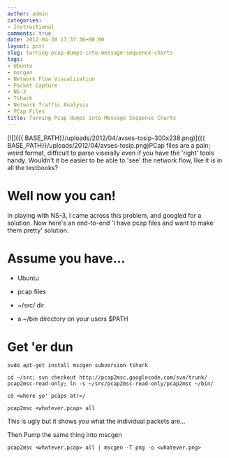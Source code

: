 ```yaml
---
author: admin
categories:
- Instructional
comments: true
date: 2012-04-30 17:37:36+00:00
layout: post
slug: turning-pcap-dumps-into-message-sequence-charts
tags:
- Ubuntu
- mscgen
- Network Flow Visualization
- Packet Capture
- NS-3
- Tshark
- Network Traffic Analysis
- PCap Files
title: Turning Pcap dumps into Message Sequence Charts
---
```



[![]({{ BASE_PATH}}/uploads/2012/04/avses-tosip-300x238.png)]({{ BASE_PATH}}/uploads/2012/04/avses-tosip.png)PCap files are a pain; weird format, difficult to parse viserally even if you have the 'right' tools handy. Wouldn't it be easier to be able to 'see' the network flow, like it is in all the textbooks?

# Well now you can!

In playing with NS-3, I came across this problem, and googled for a solution. Now here's an end-to-end 'I have pcap files and want to make them pretty' solution.

# Assume you have...


  * Ubuntu


  * pcap files


  * ~/src/ dir


  * a ~/bin directory on your users $PATH

# Get 'er dun

`sudo apt-get install mscgen subversion tshark`

`cd ~/src;
svn checkout http://pcap2msc.googlecode.com/svn/trunk/ pcap2msc-read-only; ln -s ~/src/pcap2msc-read-only/pcap2msc ~/bin/`

`cd <where yo' pcaps at!>/`

`pcap2msc <whatever.pcap> all`

This is ugly but it shows you what the individual packets are...

Then Pump the same thing into mscgen

`pcap2msc <whatever.pcap> all | mscgen -T png -o <whatever.png>
`
